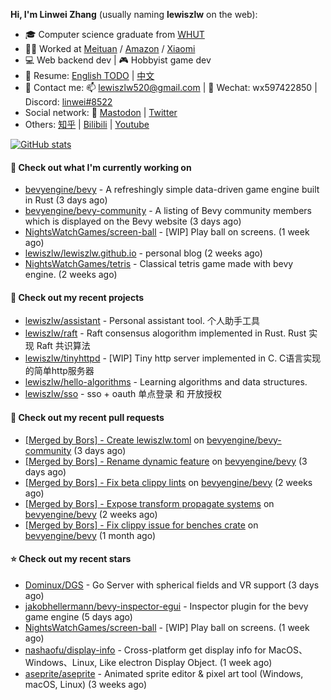 **Hi, I'm Linwei Zhang** (usually naming **lewiszlw** on the web):
- 🎓 Computer science graduate from [WHUT](https://en.wikipedia.org/wiki/Wuhan_University_of_Technology)
- 👨‍💻 Worked at [Meituan](https://about.meituan.com/home) / [Amazon](https://www.amazon.com/) / [Xiaomi](https://www.mi.com/)
- 💻 Web backend dev | 🎮 Hobbyist game dev
- 📄 Resume: [English TODO](https://github.com/lewiszlw/lewiszlw/blob/main/Resume_EN.md) | [中文](https://github.com/lewiszlw/lewiszlw/blob/main/Resume_CN.md)
- 📱 Contact me: 📫 [lewiszlw520@gmail.com](mailto:lewiszlw520@gmail.com) | 💬 Wechat: wx597422850 | Discord: [linwei#8522](http://discordapp.com/users/891664307035713576)
- Social network: 🦣 [Mastodon](https://mastodon.world/@lewiszlw) | [Twitter](https://twitter.com/lewiszlw)
- Others: [知乎](https://www.zhihu.com/people/tian-qian-zhu-wu-ya) | [Bilibili](https://space.bilibili.com/43876861) | [Youtube](https://www.youtube.com/channel/UCnvri1tqAjxsp9nGQ63zUNw)

[![GitHub stats](https://github-readme-stats.vercel.app/api?username=lewiszlw&count_private=true&show_icons=true&theme=solarized-dark&include_all_commits=true)](https://github.com/anuraghazra/github-readme-stats)

#### 👷 Check out what I'm currently working on

- [bevyengine/bevy](https://github.com/bevyengine/bevy) - A refreshingly simple data-driven game engine built in Rust (3 days ago)
- [bevyengine/bevy-community](https://github.com/bevyengine/bevy-community) - A listing of Bevy community members which is displayed on the Bevy website (3 days ago)
- [NightsWatchGames/screen-ball](https://github.com/NightsWatchGames/screen-ball) - [WIP] Play ball on screens. (1 week ago)
- [lewiszlw/lewiszlw.github.io](https://github.com/lewiszlw/lewiszlw.github.io) - personal blog (2 weeks ago)
- [NightsWatchGames/tetris](https://github.com/NightsWatchGames/tetris) - Classical tetris game made with bevy engine. (2 weeks ago)

#### 🌱 Check out my recent projects

- [lewiszlw/assistant](https://github.com/lewiszlw/assistant) - Personal assistant tool. 个人助手工具
- [lewiszlw/raft](https://github.com/lewiszlw/raft) - Raft consensus alogorithm implemented in Rust.  Rust 实现 Raft 共识算法
- [lewiszlw/tinyhttpd](https://github.com/lewiszlw/tinyhttpd) - [WIP] Tiny http server implemented in C.  C语言实现的简单http服务器
- [lewiszlw/hello-algorithms](https://github.com/lewiszlw/hello-algorithms) - Learning algorithms and data structures.
- [lewiszlw/sso](https://github.com/lewiszlw/sso) - sso &#43; oauth 单点登录 和 开放授权

#### 🔨 Check out my recent pull requests

- [[Merged by Bors] - Create lewiszlw.toml](https://github.com/bevyengine/bevy-community/pull/43) on [bevyengine/bevy-community](https://github.com/bevyengine/bevy-community) (3 days ago)
- [[Merged by Bors] - Rename dynamic feature](https://github.com/bevyengine/bevy/pull/7340) on [bevyengine/bevy](https://github.com/bevyengine/bevy) (3 days ago)
- [[Merged by Bors] - Fix beta clippy lints](https://github.com/bevyengine/bevy/pull/7154) on [bevyengine/bevy](https://github.com/bevyengine/bevy) (2 weeks ago)
- [[Merged by Bors] - Expose transform propagate systems](https://github.com/bevyengine/bevy/pull/7145) on [bevyengine/bevy](https://github.com/bevyengine/bevy) (2 weeks ago)
- [[Merged by Bors] - Fix clippy issue for benches crate](https://github.com/bevyengine/bevy/pull/6806) on [bevyengine/bevy](https://github.com/bevyengine/bevy) (1 month ago)

#### ⭐ Check out my recent stars

- [Dominux/DGS](https://github.com/Dominux/DGS) - Go Server with spherical fields and VR support (3 days ago)
- [jakobhellermann/bevy-inspector-egui](https://github.com/jakobhellermann/bevy-inspector-egui) - Inspector plugin for the bevy game engine (5 days ago)
- [NightsWatchGames/screen-ball](https://github.com/NightsWatchGames/screen-ball) - [WIP] Play ball on screens. (1 week ago)
- [nashaofu/display-info](https://github.com/nashaofu/display-info) - Cross-platform get display info for MacOS、Windows、Linux, Like electron Display Object. (1 week ago)
- [aseprite/aseprite](https://github.com/aseprite/aseprite) - Animated sprite editor &amp; pixel art tool (Windows, macOS, Linux) (3 weeks ago)
